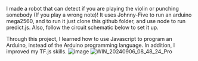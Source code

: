 I made a robot that can detect if you are playing the violin or punching somebody (If you play a wrong note)!
It uses Johnny-Five to run an arduino mega2560, and to run it just clone this github folder, and use node to run predict.js.
Also, follow the circuit schematic below to set it up.

Through this project, I learned how to use Javascript to program an Arduino, instead of the Arduino programming language. In addition, I improved my TF.js skills.
![image](https://github.com/user-attachments/assets/a1fbfa30-ada7-4787-af1b-0f0d77c3d637)
![WIN_20240906_08_48_24_Pro](https://github.com/user-attachments/assets/36597d55-145e-46ee-bbda-0b17cb594a83)
